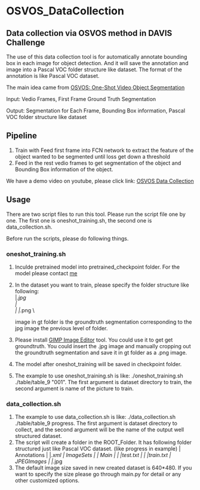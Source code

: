# OSVOS_DataCollection
## Data collection via OSVOS method in DAVIS Challenge

The use of this data collection tool is for automatically annotate bounding box in each image for object detection. And it will save the annotation and image into a Pascal VOC folder structure like dataset. The format of the annotation is like Pascal VOC dataset.

The main idea came from [OSVOS: One-Shot Video Object Segmentation](https://arxiv.org/pdf/1611.05198.pdf)

Input: Vedio Frames, First Frame Ground Truth Segmentation

Output: Segmentation for Each Frame, Bounding Box information, Pascal VOC folder structure like dataset

## Pipeline
1. Train with Feed first frame into FCN network to extract the feature of the object wanted to be segmented until loss get down a threshold
2. Feed in the rest vedio frames to get segmentation of the object and Bounding Box information of the object.

We have a demo video on youtube, please click link: [OSVOS Data Collection](https://www.youtube.com/watch?v=xKtegsclTI8)

## Usage

There are two script files to run this tool. Please run the script file one by one. The first one is oneshot_training.sh, the second one is data_collection.sh.

Before run the scripts, please do following things.

### oneshot_training.sh
1. Inculde pretrained model into pretrained_checkpoint folder. For the model please contact [me](ywchow@umich.edu)
2. In the dataset you want to train, please specify the folder structure like following:
	<Folder Name>\
	|*.jpg	     \
	|	<gt> \
	|	|*.png \

	image in gt folder is the groundtruth segmentation corresponding to the jpg image the previous level of folder.
3. Please install [GIMP Image Editor](https://www.gimp.org/) tool. You could use it to get get groundtruth. You could insert the .jpg image and manually cropping out the groundtruth segmentation and save it in gt folder as a .png image.
4. The model after oneshot_training will be saved in checkpoint folder.
5. The example to use oneshot_training.sh is like: ./oneshot_training.sh ./table/table_9 "001". The first argument is dataset directory to train, the second argument is name of the picture to train.

### data_collection.sh
1. The example to use data_collection.sh is like: ./data_collection.sh ./table/table_9 progress. The first argument is dataset directory to collect, and the second argument will be the name of the output well structured dataset.
2. The script will create a folder in the ROOT_Folder. It has following folder structured just like Pascal VOC dataset.
	<Folder Name> (like progress in example)
	|	Annotations
	|	|*.xml
	|	ImageSets
	|	|	Main
	|	|	|test.txt
	|	|	|train.txt
	|	JPEGImages
	|	|*.jpg
3. The default image size saved in new created dataset is 640*480. If you want to specify the size please go through main.py for detail or any other customized options. 

